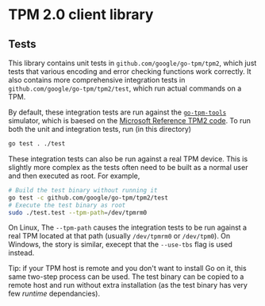 # TPM 2.0 client library

## Tests

This library contains unit tests in `github.com/google/go-tpm/tpm2`, which just
tests that various encoding and error checking functions work correctly. It also
contains more comprehensive integration tests in
`github.com/google/go-tpm/tpm2/test`, which run actual commands on a TPM.

By default, these integration tests are run against the
[`go-tpm-tools`](https://github.com/google/go-tpm-tools)
simulator, which is baesed on the
[Microsoft Reference TPM2 code](https://github.com/microsoft/ms-tpm-20-ref). To
run both the unit and integration tests, run (in this directory)
```bash
go test . ./test
```

These integration tests can also be run against a real TPM device. This is
slightly more complex as the tests often need to be built as a normal user and
then executed as root. For example,
```bash
# Build the test binary without running it
go test -c github.com/google/go-tpm/tpm2/test
# Execute the test binary as root
sudo ./test.test --tpm-path=/dev/tpmrm0
```
On Linux, The `--tpm-path` causes the integration tests to be run against a
real TPM located at that path (usually `/dev/tpmrm0` or `/dev/tpm0`). On Windows, the story is similar, execept that
the `--use-tbs` flag is used instead.

Tip: if your TPM host is remote and you don't want to install Go on it, this
same two-step process can be used. The test binary can be copied to a remote
host and run without extra installation (as the test binary has very few
*runtime* dependancies).
